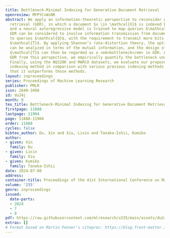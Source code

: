 ```yaml
---
title: Bottleneck-Minimal Indexing for Generative Document Retrieval
openreview: MFPYCvWsNR
abstract: We apply an information-theoretic perspective to reconsider generative document
  retrieval (GDR), in which a document $x \in \mathcal{X}$ is indexed by $t \in \mathcal{T}$,
  and a neural autoregressive model is trained to map queries $\mathcal{Q}$ to $\mathcal{T}$.
  GDR can be considered to involve information transmission from documents $\mathcal{X}$
  to queries $\mathcal{Q}$, with the requirement to transmit more bits via the indexes
  $\mathcal{T}$. By applying Shannon’s rate-distortion theory, the optimality of indexing
  can be analyzed in terms of the mutual information, and the design of the indexes
  $\mathcal{T}$ can then be regarded as a <em>bottleneck</em> in GDR. After reformulating
  GDR from this perspective, we empirically quantify the bottleneck underlying GDR.
  Finally, using the NQ320K and MARCO datasets, we evaluate our proposed bottleneck-minimal
  indexing method in comparison with various previous indexing methods, and we show
  that it outperforms those methods.
layout: inproceedings
series: Proceedings of Machine Learning Research
publisher: PMLR
issn: 2640-3498
id: du24j
month: 0
tex_title: Bottleneck-Minimal Indexing for Generative Document Retrieval
firstpage: 11888
lastpage: 11904
page: 11888-11904
order: 11888
cycles: false
bibtex_author: Du, Xin and Xiu, Lixin and Tanaka-Ishii, Kumiko
author:
- given: Xin
  family: Du
- given: Lixin
  family: Xiu
- given: Kumiko
  family: Tanaka-Ishii
date: 2024-07-08
address:
container-title: Proceedings of the 41st International Conference on Machine Learning
volume: '235'
genre: inproceedings
issued:
  date-parts:
  - 2024
  - 7
  - 8
pdf: https://raw.githubusercontent.com/mlresearch/v235/main/assets/du24j/du24j.pdf
extras: []
# Format based on Martin Fenner's citeproc: https://blog.front-matter.io/posts/citeproc-yaml-for-bibliographies/
---
```

